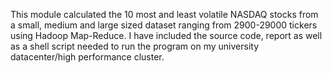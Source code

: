 This module calculated the 10 most and least volatile NASDAQ stocks from a small, medium and large sized dataset ranging from 2900-29000 tickers using Hadoop Map-Reduce. I have included the source code, report as well as a shell script needed to run the program on my university datacenter/high performance cluster.

